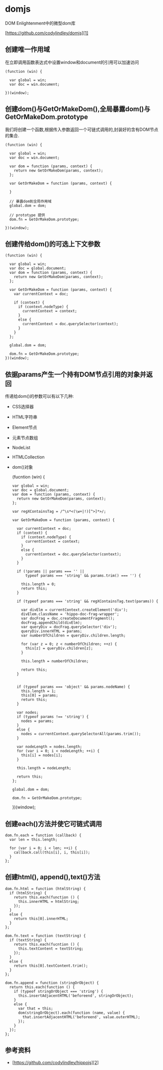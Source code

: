# domjs
DOM Enlightenment中的微型dom库

[https://github.com/codylindley/domjs][1]


## 创建唯一作用域

在立即调用函数表达式中设置window和document的引用可以加速访问

    (function (win) {

      var global = win;
      var doc = win.document;

    })(window);



## 创建dom()与GetOrMakeDom(),全局暴露dom()与GetOrMakeDom.prototype

我们将创建一个函数,根据传入参数返回一个可链式调用的,封装好的含有DOM节点的集合.


    (function (win) {

      var global = win;
      var doc = win.document;

      var dom = function (params, context) {
        return new GetOrMakeDom(params, context);
      };

      var GetOrMakeDom = function (params, context) {

      }

      // 暴露dom到全局作用域
      global.dom = dom;

      // prototype 提供
      dom.fn = GetOrMakeDom.prototype;

    })(window);

## 创建传给dom()的可选上下文参数

    (function (win) {

      var global = win;
      var doc = global.document;
      var dom = function (params, context) {
        return new GetOrMakeDom(params, context);
      };

      var GetOrMakeDom = function (params, context) {
        var currentContext = doc;

        if (context) {
          if (context.nodeType) {
            currentContext = context;
          }
          else {
            currentContext = doc.querySelector(context);
          }
        }
      };

      global.dom = dom;

      dom.fn = GetOrMakeDom.prototype;
    })(window);

## 依据params产生一个持有DOM节点引用的对象并返回

传递给dom()的参数可以有以下几种:

- CSS选择器
- HTML字符串
- Element节点
- 元素节点数组
- NodeList
- HTMLCollection
- dom()对象

    (fucntion (win) {

      var global = win;
      var doc = global.document;
      var dom = function (params, context) {
        return new GetOrMakeDom(params, context);
      };

      var regXContainsTag = /^\s*<(\w+|!)[^>]*>/;

      var GetOrMakeDom = function (params, context) {

        var currentContext = doc;
        if (context) {
          if (context.nodeType) {
            currentContext = context;
          }
          else {
            currentContext = doc.querySelector(context);
          }
        }

        if (!params || params === '' ||
            typeof params === 'string' && params.trim() === '') {

          this.length = 0;
          return this;
        }

        if (typeof params === 'string' && regXContainsTag.text(params)) {

          var divElm = currentContext.createElement('div');
          divElem.className = 'hippo-doc-frag-wrapper';
          var docFrag = doc.createDocumentFragment();
          docFrag.appendChild(divElm);
          var queryDiv = docFrag.querySelector('div');
          queryDiv.innerHTML = params;
          var numberOfChildren = queryDiv.children.length;

          for (var z = 0; z < numberOfChildren; ++z) {
            this[z] = queryDiv.children[z];
          }

          this.length = numberOfChildren;

          return this;
        }


        if (typeof params === 'object' && params.nodeName) {
          this.length = 1;
          this[0] = params;
          return this;
        }

        var nodes;
        if (typeof params !== 'string') {
          nodes = params;
        }
        else {
          nodes = currentContext.querySelectorAll(params.trim());
        }

        var nodeLength = nodes.length;
        for (var i = 0; i < nodeLength; ++i) {
          this[i] = nodes[i];
        }

        this.length = nodeLength;

        return this;
      };

      global.dom = dom;

      dom.fn = GetOrMakeDom.prototype;

    })(window);


## 创建each()方法并使它可链式调用


    dom.fn.each = function (callback) {
      var len = this.length;

      for (var i = 0; i < len; ++i) {
        callback.call(this[i], i, this[i]);
      }
    };

## 创建html(), append(),text()方法

    dom.fn.html = function (htmlString) {
      if (htmlString) {
        return this.each(function () {
          this.innerHTML = htmlString;
        });
      }
      else {
        return this[0].innerHTML;
      }
    };

    dom.fn.text = function (textString) {
      if (textString) {
        return this.each(fucntion () {
          this.textContent = textString;
        });
      }
      else {
        return this[0].textContent.trim();
      }
    };

    dom.fn.append = function (stringOrObject) {
      return this.each(function () {
        if (typeof stringOrObject === 'string') {
          this.insertAdjacentHTML('beforeend', stringOrObject);
        }
        else {
          var that = this;
          dom(stringOrObject).each(function (name, value) {
            that.insertAdjacentHTML('beforeend', value.outerHTML);
          });
        }
      });
    };

## 参考资料

- [https://github.com/codylindley/hippojs][2]

[2]: https://github.com/codylindley/hippojs
[1]: https://github.com/codylindley/domjs
